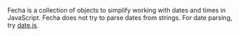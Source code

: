 Fecha is a collection of objects to simplify working with dates and times in JavaScript. Fecha does not try to parse dates from strings. For date parsing, try [date.js](http://www.datejs.com/).
